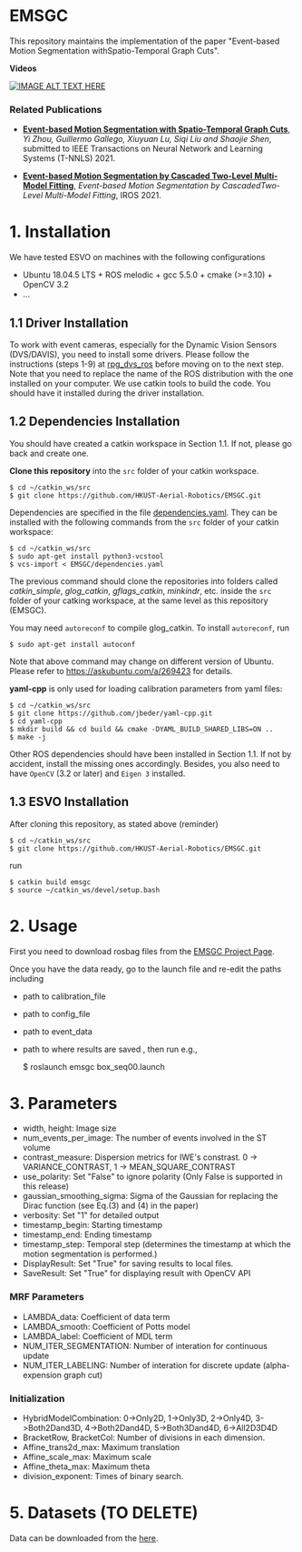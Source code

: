 # EMSGC
This repository maintains the implementation of the paper "Event-based Motion Segmentation withSpatio-Temporal Graph Cuts".

**Videos**

[![IMAGE ALT TEXT HERE](https://youtu.be/Ev7lQOhqiUk/1.jpg)](https://youtu.be/Ev7lQOhqiUk)

### Related Publications

* **[Event-based Motion Segmentation with Spatio-Temporal Graph Cuts](https://arxiv.org/pdf/2012.08730.pdf)**, 
*Yi Zhou, Guillermo Gallego, Xiuyuan Lu, Siqi Liu and Shaojie Shen*, submitted to IEEE 
Transactions on Neural Network and Learning Systems (T-NNLS) 2021.

* **[Event-based Motion Segmentation by Cascaded Two-Level Multi-Model Fitting]()**, 
*Event-based  Motion  Segmentation  by  CascadedTwo-Level  Multi-Model  Fitting*, IROS 2021.


# 1. Installation
We have tested ESVO on machines with the following configurations
* Ubuntu 18.04.5 LTS + ROS melodic + gcc 5.5.0 + cmake (>=3.10) + OpenCV 3.2
* ...
## 1.1 Driver Installation
To work with event cameras, especially for the Dynamic Vision Sensors (DVS/DAVIS), you need to install some drivers. 
Please follow the instructions (steps 1-9) at [rpg_dvs_ros](https://github.com/uzh-rpg/rpg_dvs_ros) before moving on to the next step. Note that you need to replace the name of the ROS distribution with the one installed on your computer.
We use catkin tools to build the code. You should have it installed during the driver installation.

## 1.2 Dependencies Installation

You should have created a catkin workspace in Section 1.1. If not, please go back and create one.

**Clone this repository** into the `src` folder of your catkin workspace.

	$ cd ~/catkin_ws/src 
	$ git clone https://github.com/HKUST-Aerial-Robotics/EMSGC.git

Dependencies are specified in the file [dependencies.yaml](dependencies.yaml). They can be installed with the following commands from the `src` folder of your catkin workspace:

	$ cd ~/catkin_ws/src
	$ sudo apt-get install python3-vcstool
	$ vcs-import < EMSGC/dependencies.yaml

The previous command should clone the repositories into folders called *catkin_simple*, *glog_catkin*, *gflags_catkin*, *minkindr*, etc. inside the `src` folder of your catking workspace, at the same level as this repository (EMSGC).

You may need `autoreconf` to compile glog_catkin. To install `autoreconf`, run

	$ sudo apt-get install autoconf

Note that above command may change on different version of Ubuntu.
Please refer to https://askubuntu.com/a/269423 for details.

**yaml-cpp** is only used for loading calibration parameters from yaml files:

	$ cd ~/catkin_ws/src 
	$ git clone https://github.com/jbeder/yaml-cpp.git
	$ cd yaml-cpp
	$ mkdir build && cd build && cmake -DYAML_BUILD_SHARED_LIBS=ON ..
	$ make -j

Other ROS dependencies should have been installed in Section 1.1.
If not by accident, install the missing ones accordingly.
Besides, you also need to have `OpenCV` (3.2 or later) and `Eigen 3` installed.

## 1.3 ESVO Installation
After cloning this repository, as stated above (reminder)

	$ cd ~/catkin_ws/src 
	$ git clone https://github.com/HKUST-Aerial-Robotics/EMSGC.git

run

	$ catkin build emsgc
	$ source ~/catkin_ws/devel/setup.bash

# 2. Usage

First you need to download rosbag files from the [EMSGC Project Page](https://sites.google.com/view/emsgc-project-page/home).

Once you have the data ready, go to the launch file and re-edit the paths including
- path to calibration_file
- path to config_file
- path to event_data
- path to where results are saved
, then run e.g.,

    
    $ roslaunch emsgc box_seq00.launch

# 3. Parameters

- width, height: Image size
- num_events_per_image: The number of events involved in the ST volume
- contrast_measure: Dispersion metrics for IWE's constrast. 0 -> VARIANCE_CONTRAST, 1 -> MEAN_SQUARE_CONTRAST
- use_polarity: Set "False" to ignore polarity (Only False is supported in this release)
- gaussian_smoothing_sigma: Sigma of the Gaussian for replacing the Dirac function (see Eq.(3) and (4) in the paper)
- verbosity: Set "1" for detailed output
- timestamp_begin: Starting timestamp
- timestamp_end: Ending timestamp
- timestamp_step: Temporal step (determines the timestamp at which the motion segmentation is performed.)
- DisplayResult: Set "True" for saving results to local files.
- SaveResult: Set "True" for displaying result with OpenCV API

### MRF Parameters
- LAMBDA_data: Coefficient of data term
- LAMBDA_smooth: Coefficient of Potts model
- LAMBDA_label: Coefficient of MDL term
- NUM_ITER_SEGMENTATION: Number of interation for continuous update
- NUM_ITER_LABELING: Number of interation for discrete update (alpha-expension graph cut)

### Initialization
- HybridModelCombination: 0->Only2D, 1->Only3D, 2->Only4D, 3->Both2Dand3D, 4->Both2Dand4D, 5->Both3Dand4D, 6->All2D3D4D
- BracketRow, BracketCol: Number of divisions in each dimension.
- Affine_trans2d_max: Maximum translation
- Affine_scale_max: Maximum scale
- Affine_theta_max: Maximum theta
- division_exponent: Times of binary search.

# 5. Datasets (TO DELETE)
Data can be downloaded from the [here](https://drive.google.com/drive/folders/1KB4oUOQcPF9v1u9GEaCMowPkRHyVxodc?usp=sharing).

